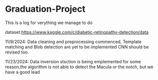 # Graduation-Project

This is a log for verything we manage to do


dataset:https://www.kaggle.com/c/diabetic-retinopathy-detection/data




11/9/2024: Data cleaning and preprocessing commenced, Template matching and Blob detection are yet to be implemented
           CNN should be revised too.

11/23/2024: Data inversion stsction is being emplemented
            for some reason,the algorithm is not able to detect the Macula or the notch, but we have a good lead         
           

